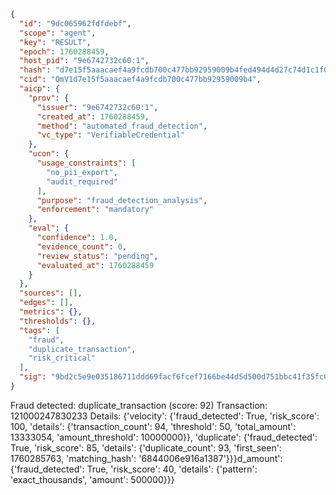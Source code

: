 ```json
{
  "id": "9dc065962fdfdebf",
  "scope": "agent",
  "key": "RESULT",
  "epoch": 1760288459,
  "host_pid": "9e6742732c60:1",
  "hash": "d7e15f5aaacaef4a9fcdb700c477bb92959009b4fed494d4d27c74d1c1f08de3",
  "cid": "QmV1d7e15f5aaacaef4a9fcdb700c477bb92959009b4",
  "aicp": {
    "prov": {
      "issuer": "9e6742732c60:1",
      "created_at": 1760288459,
      "method": "automated_fraud_detection",
      "vc_type": "VerifiableCredential"
    },
    "ucon": {
      "usage_constraints": [
        "no_pii_export",
        "audit_required"
      ],
      "purpose": "fraud_detection_analysis",
      "enforcement": "mandatory"
    },
    "eval": {
      "confidence": 1.0,
      "evidence_count": 0,
      "review_status": "pending",
      "evaluated_at": 1760288459
    }
  },
  "sources": [],
  "edges": [],
  "metrics": {},
  "thresholds": {},
  "tags": [
    "fraud",
    "duplicate_transaction",
    "risk_critical"
  ],
  "sig": "9bd2c5e9e035186711ddd69facf6fcef7166be44d5d500d751bbc41f35fc060c"
}
```

Fraud detected: duplicate_transaction (score: 92)
Transaction: 121000247830233
Details: {'velocity': {'fraud_detected': True, 'risk_score': 100, 'details': {'transaction_count': 94, 'threshold': 50, 'total_amount': 13333054, 'amount_threshold': 10000000}}, 'duplicate': {'fraud_detected': True, 'risk_score': 85, 'details': {'duplicate_count': 93, 'first_seen': 1760285763, 'matching_hash': '6844006e916a1387'}}}d_amount': {'fraud_detected': True, 'risk_score': 40, 'details': {'pattern': 'exact_thousands', 'amount': 500000}}}